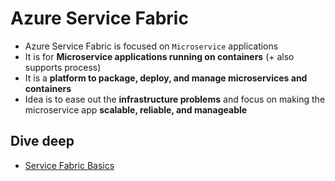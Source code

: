 # Azure Service Fabric

- Azure Service Fabric is focused on `Microservice` applications
- It is for **Microservice applications running on containers** (+ also supports process)
- It is a **platform to package, deploy, and manage microservices and containers** 
- Idea is to ease out the **infrastructure problems** and focus on making the microservice app **scalable, reliable, and manageable**

## Dive deep
- [Service Fabric Basics](./service-fabric-basics)